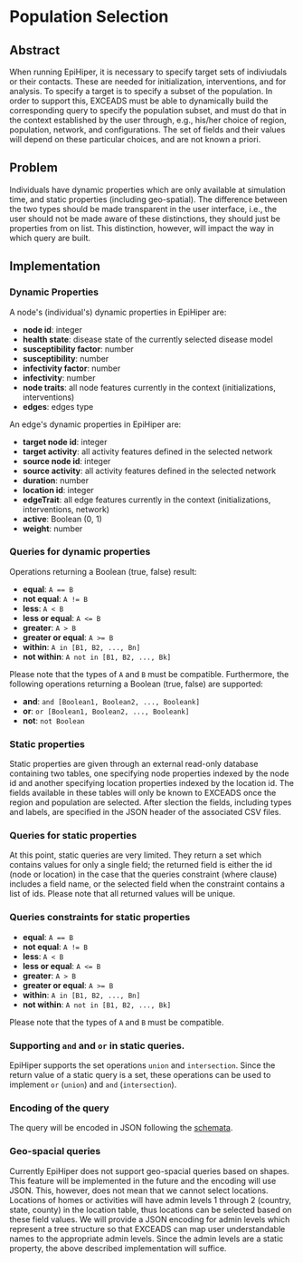 # Population Selection  

## Abstract
When running EpiHiper, it is necessary to specify target sets of indiviudals or their contacts. These are needed for initialization, interventions, and for analysis. To specify a target is to specify a subset of the population. In order to support this, EXCEADS must be able to dynamically build the corresponding query to specify the population subset, and must do that in the context established by the user through, e.g., his/her choice of region, population, network, and configurations. The set of fields and their values will depend on these particular choices, and are not known a priori. 

## Problem
Individuals have dynamic properties which are only available at simulation time, and static properties (including geo-spatial). The difference between the two types should be made transparent in the user interface, i.e., the user should not be made aware of these distinctions, they should just be properties from on list. This distinction, however, will impact the way in which query are built.

## Implementation
### Dynamic Properties
A node's (individual's) dynamic properties in EpiHiper are:
* __node id__: integer 
* __health state__: disease state of the currently selected disease model
* __susceptibility factor__: number 
* __susceptibility__: number
* __infectivity factor__: number
* __infectivity__: number
* __node traits__: all node features currently in the context (initializations, interventions) 
* __edges__: edges type

An edge's dynamic properties in EpiHiper are:
* __target node id__: integer
* __target activity__: all activity features defined in the selected network
* __source node id__: integer
* __source activity__: all activity features defined in the selected network
* __duration__: number
* __location id__: integer
* __edgeTrait__: all edge features currently in the context (initializations, interventions, network)
* __active__: Boolean (0, 1)
* __weight__: number

### Queries for dynamic properties
Operations returning a Boolean (true, false) result:
* __equal__: `A == B`
* __not equal__: `A != B`
* __less__: `A < B`
* __less or equal__: `A <= B`
* __greater__: `A > B`
* __greater or equal__: `A >= B`
* __within__: `A in [B1, B2, ..., Bn]`
* __not within__: `A not in [B1, B2, ..., Bk]`

Please note that the types of `A` and `B` must be compatible. Furthermore, the following operations returning a Boolean (true, false) are supported:
* __and__: `and [Boolean1, Boolean2, ..., Booleank]`
* __or__: `or [Boolean1, Boolean2, ..., Booleank]`
* __not__: `not Boolean`

### Static properties
Static properties are given through an external read-only database containing two tables, one specifying node properties indexed by the node id and another specifying location properties indexed by the location id. The fields available in these tables will only be known to EXCEADS once the region and population are selected. After slection the fields, including types and labels, are specified in the JSON header of the associated CSV files.

### Queries for static properties
At this point, static queries are very limited. They return a set which contains values for only a single field; the returned field is either the id (node or location) in the case that the queries constraint (where clause) includes a field name, or the selected field when the constraint contains a list of ids. Please note that all returned values will be unique. 

### Queries constraints for static properties
* __equal__: `A == B`
* __not equal__: `A != B`
* __less__: `A < B`
* __less or equal__: `A <= B`
* __greater__: `A > B`
* __greater or equal__: `A >= B`
* __within__: `A in [B1, B2, ..., Bn]`
* __not within__: `A not in [B1, B2, ..., Bk]`

Please note that the types of `A` and `B` must be compatible. 

### Supporting `and` and `or` in static queries.
EpiHiper supports the set operations `union` and `intersection`. Since the return value of a static query is a set, these operations can be used to implement `or` (`union`)  and `and` (`intersection`).

### Encoding of the query
The query will be encoded in JSON following the [schemata](https://github.com/NSSAC/EpiHiper-Schema/tree/master/schema).

### Geo-spacial queries
Currently EpiHiper does not support geo-spacial queries based on shapes. This feature will be implemented in the future and the encoding will use JSON. This, however, does not mean that we cannot select locations. Locations of homes or activities will have admin levels 1 through 2 (country, state, county) in the location table, thus locations can be selected based on these field values. We will provide a JSON encoding for admin levels which represent a tree structure so that EXCEADS can map user understandable names to the appropriate admin levels. Since the admin levels are a static property, the above described implementation will suffice. 
